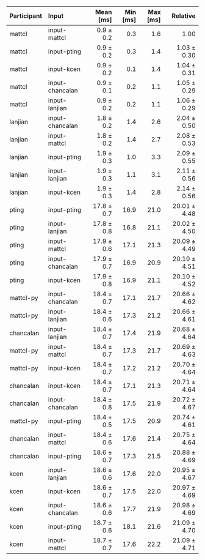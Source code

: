| Participant | Input | Mean [ms] | Min [ms] | Max [ms] | Relative |
|:---|:---|---:|---:|---:|---:|
| mattcl | input-mattcl | 0.9 ± 0.2 | 0.3 | 1.6 | 1.00 |
| mattcl | input-pting | 0.9 ± 0.2 | 0.3 | 1.4 | 1.03 ± 0.30 |
| mattcl | input-kcen | 0.9 ± 0.2 | 0.1 | 1.4 | 1.04 ± 0.31 |
| mattcl | input-chancalan | 0.9 ± 0.1 | 0.2 | 1.1 | 1.05 ± 0.29 |
| mattcl | input-lanjian | 0.9 ± 0.2 | 0.2 | 1.1 | 1.06 ± 0.29 |
| lanjian | input-chancalan | 1.8 ± 0.2 | 1.4 | 2.6 | 2.04 ± 0.50 |
| lanjian | input-mattcl | 1.8 ± 0.2 | 1.4 | 2.7 | 2.08 ± 0.53 |
| lanjian | input-pting | 1.9 ± 0.3 | 1.0 | 3.3 | 2.09 ± 0.55 |
| lanjian | input-lanjian | 1.9 ± 0.3 | 1.1 | 3.1 | 2.11 ± 0.56 |
| lanjian | input-kcen | 1.9 ± 0.3 | 1.4 | 2.8 | 2.14 ± 0.56 |
| pting | input-pting | 17.8 ± 0.7 | 16.9 | 21.0 | 20.01 ± 4.48 |
| pting | input-lanjian | 17.8 ± 0.8 | 16.8 | 21.1 | 20.02 ± 4.50 |
| pting | input-mattcl | 17.9 ± 0.6 | 17.1 | 21.3 | 20.09 ± 4.49 |
| pting | input-chancalan | 17.9 ± 0.7 | 16.9 | 20.9 | 20.10 ± 4.51 |
| pting | input-kcen | 17.9 ± 0.8 | 16.9 | 21.1 | 20.10 ± 4.52 |
| mattcl-py | input-chancalan | 18.4 ± 0.7 | 17.1 | 21.7 | 20.66 ± 4.62 |
| mattcl-py | input-lanjian | 18.4 ± 0.6 | 17.3 | 21.2 | 20.66 ± 4.61 |
| chancalan | input-lanjian | 18.4 ± 0.7 | 17.4 | 21.9 | 20.68 ± 4.64 |
| mattcl-py | input-mattcl | 18.4 ± 0.7 | 17.3 | 21.7 | 20.69 ± 4.63 |
| mattcl-py | input-kcen | 18.4 ± 0.7 | 17.2 | 21.2 | 20.70 ± 4.64 |
| chancalan | input-kcen | 18.4 ± 0.7 | 17.1 | 21.3 | 20.71 ± 4.64 |
| chancalan | input-chancalan | 18.4 ± 0.8 | 17.5 | 21.9 | 20.72 ± 4.67 |
| mattcl-py | input-pting | 18.4 ± 0.5 | 17.5 | 20.9 | 20.74 ± 4.61 |
| chancalan | input-mattcl | 18.4 ± 0.6 | 17.6 | 21.4 | 20.75 ± 4.64 |
| chancalan | input-pting | 18.6 ± 0.7 | 17.3 | 21.5 | 20.88 ± 4.69 |
| kcen | input-lanjian | 18.6 ± 0.6 | 17.6 | 22.0 | 20.95 ± 4.67 |
| kcen | input-kcen | 18.6 ± 0.7 | 17.5 | 22.0 | 20.97 ± 4.69 |
| kcen | input-chancalan | 18.6 ± 0.6 | 17.7 | 21.9 | 20.98 ± 4.69 |
| kcen | input-pting | 18.7 ± 0.6 | 18.1 | 21.6 | 21.09 ± 4.70 |
| kcen | input-mattcl | 18.7 ± 0.7 | 17.6 | 22.2 | 21.09 ± 4.71 |
